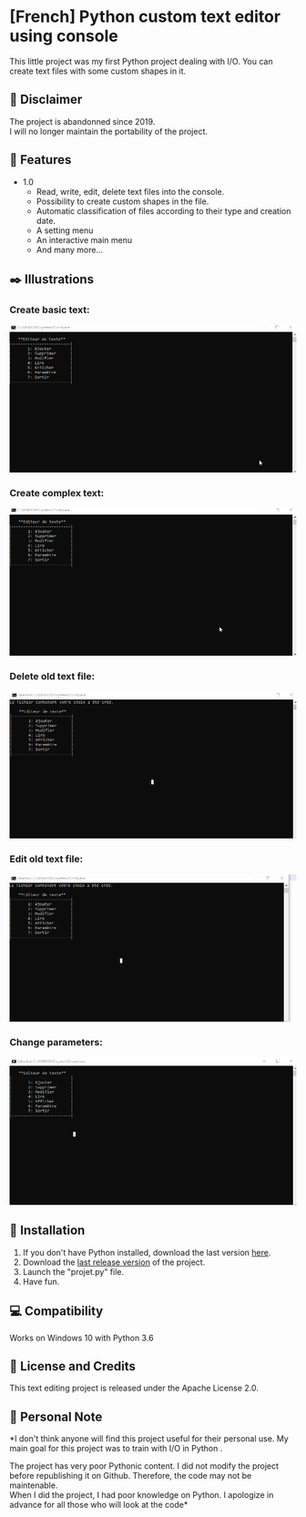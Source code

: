 # [French] Python custom text editor using console

This little project was my first Python project dealing with I/O.
You can create text files with some custom shapes in it.


## :loudspeaker: Disclaimer
The project is abandonned since 2019.  
I will no longer maintain the portability of the project.

## :memo: Features
* 1.0
	* Read, write, edit, delete text files into the console.
	* Possibility to create custom shapes in the file.
	* Automatic classification of files according to their type and creation date.
	* A setting menu
	* An interactive main menu
	* And many more...
	
## :black_nib: Illustrations
### Create basic text:  
![BASIC](https://github.com/ElBretzel/first-io-python-project/blob/main/sources/gif-basic.gif?raw=true)
### Create complex text:
![COMPLEX](https://github.com/ElBretzel/first-io-python-project/blob/main/sources/gif-complex.gif?raw=true)
### Delete old text file:
![DELETE](https://github.com/ElBretzel/first-io-python-project/blob/main/sources/gif-delete.gif?raw=true)
### Edit old text file:
![EDIT](https://github.com/ElBretzel/first-io-python-project/blob/main/sources/gif-edit.gif?raw=true)
### Change parameters:
![PARAM](https://github.com/ElBretzel/first-io-python-project/blob/main/sources/gif-parameters.gif?raw=true)

	
## :mag_right: Installation

1. If you don't have Python installed, download the last version [here][1].
2. Download the [last release version][2] of the project.
3. Launch the "projet.py" file.
4. Have fun.

## :computer: Compatibility
Works on Windows 10 with Python 3.6

## :key: License and Credits
This text editing project is released under the Apache License 2.0.

## :pushpin: Personal Note
*I don't think anyone will find this project useful for their personal use. My main goal for this project was to train with I/O in Python .  

The project has very poor Pythonic content. I did not modify the project before republishing it on Github. Therefore, the code may not be maintenable.  
When I did the project, I had poor knowledge on Python. I apologize in advance for all those who will look at the code*

  [1]: https://www.python.org/downloads/
  [2]: https://github.com/ElBretzel/first-io-python-project/releases
